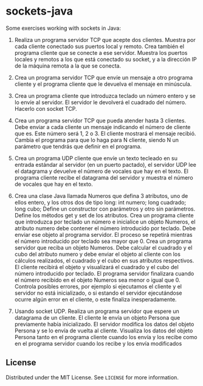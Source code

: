 # sockets-java
Some exercises working with sockets in Java:

1. Realiza un programa servidor TCP que acepte dos clientes.
Muestra por cada cliente conectado sus puertos local y remoto.
Crea también el programa cliente que se conecte a ese servidor.
Muestra los puertos locales y remotos a los que está conectado su
socket, y a la dirección IP de la máquina remota a la que se conecta.

2. Crea un programa servidor TCP que envíe un mensaje a otro
programa cliente y el programa cliente que le devuelva el mensaje en
minúscula.

3. Crea un programa cliente que introduzca teclado un número entero
y se lo envíe al servidor. El servidor le devolverá el cuadrado del
número. Hacerlo con socket TCP.

4. Crea un programa servidor TCP que pueda atender hasta 3
clientes. Debe enviar a cada cliente un mensaje indicando el número
de cliente que es. Este número será 1, 2 o 3. El cliente mostrará el
mensaje recibió. Cambia el programa para que lo haga para N cliente,
siendo N un parámetro que tendrás que definir en el programa.

5. Crea un programa UDP cliente que envíe un texto tecleado en su
entrada estándar al servidor (en un puerto pactado), el servidor UDP
lee el datagrama y devuelve el número de vocales que hay en el
texto. El programa cliente recibe el datagrama del servidor y muestra
el número de vocales que hay en el texto.

6. Crea una clase Java llamada Numeros que defina 3 atributos,
uno de ellos entero, y los otros dos de tipo long:
int numero;
long cuadrado;
long cubo;
Define un constructor con parámetros y otro sin parámetros. Define
los métodos get y set de los atributos. Crea un programa cliente que
introduzca por teclado un número e inicialice un objeto Numeros, el
atributo numero debe contener el número introducido por teclado.
Debe enviar ese objeto al programa servidor. El proceso se repetirá
mientras el número introducido por teclado sea mayor que 0.
Crea un programa servidor que reciba un objeto Numeros. Debe
calcular el cuadrado y el cubo del atributo numero y debe enviar el
objeto al cliente con los cálculos realizados, el cuadrado y el cubo en
sus atributos respectivos. El cliente recibirá el objeto y visualizará el
cuadrado y el cubo del número introducido por teclado. El programa
servidor finalizara cuando el número recibido en el objeto Numeros
sea menor o igual que 0.
Controla posibles errores, por ejemplo si ejecutamos el cliente y el
servidor no está inicializado, o si estando el servidor ejecutándose
ocurre algún error en el cliente, o este finaliza inesperadamente.

7. Usando socket UDP. Realiza un programa servidor que espere un
datagrama de un cliente. El cliente le envía un objeto Persona que
previamente había inicializado. El servidor modifica los datos del
objeto Persona y se lo envía de vuelta al cliente. Visualiza los datos
del objeto Persona tanto en el programa cliente cuando los envía y
los recibe como en el programa servidor cuando los recibe y los envía
modificados

<!-- LICENSE -->
## License

Distributed under the MIT License. See `LICENSE` for more information.